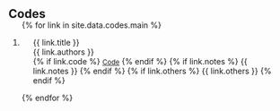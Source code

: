 <h1 id="codes"></h1>

<h2 style="margin: 0px 0px -15px;">Codes</h2>
<div class="publications">
<ol class="bibliography">

{% for link in site.data.codes.main %}

<li>
<div class="pub-row">
  <div class="col-sm-12" style="position: relative;padding-right: 15px;padding-left: 20px;">
      <div class="title">{{ link.title }}</div>
      <div class="author" style="display: inline;">{{ link.authors }}</div>
    <div class="links">
      {% if link.code %} 
      <a href="{{ link.code }}" class="btn btn-sm z-depth-0" role="button" target="_blank" style="font-size:12px;">Code</a>
      {% endif %}
      {% if link.notes %} 
        {{ link.notes }}
      {% endif %}
      {% if link.others %} 
        {{ link.others }}
      {% endif %}
    </div>
  </div>
</div>
</li>

{% endfor %}

</ol>
</div>
